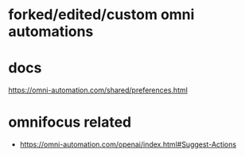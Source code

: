 # forked/edited/custom omni automations


# docs
https://omni-automation.com/shared/preferences.html

# omnifocus related
- https://omni-automation.com/openai/index.html#Suggest-Actions